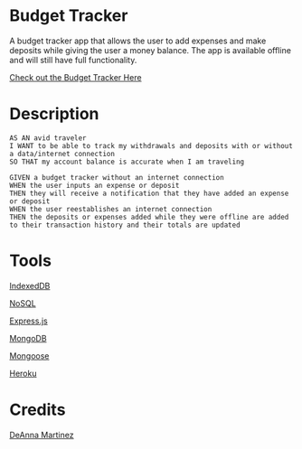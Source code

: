 # Budget Tracker
A budget tracker app that allows the user to add expenses and make deposits while giving the user a money balance.  The app is available offline and will still have full functionality.

[Check out the Budget Tracker Here](https://deannapi.github.io/budget-tracker/)

# Description
    AS AN avid traveler
    I WANT to be able to track my withdrawals and deposits with or without a data/internet connection
    SO THAT my account balance is accurate when I am traveling 

    GIVEN a budget tracker without an internet connection
    WHEN the user inputs an expense or deposit
    THEN they will receive a notification that they have added an expense or deposit
    WHEN the user reestablishes an internet connection
    THEN the deposits or expenses added while they were offline are added to their transaction history and their totals are updated

# Tools
[IndexedDB]()

[NoSQL]()

[Express.js]()

[MongoDB]()

[Mongoose]()

[Heroku]()


# Credits
[DeAnna Martinez](https://github.com/deannapi)